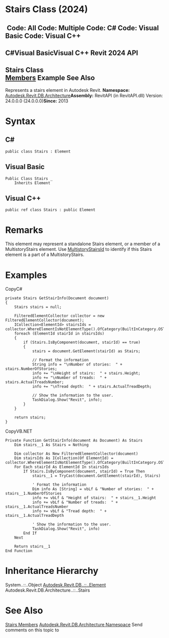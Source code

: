# Stairs Class (2024)

﻿
 Code: All Code: Multiple Code: C# Code: Visual Basic Code: Visual C++   
---  
C#Visual BasicVisual C++
Revit 2024 API  
---  
Stairs Class  
[Members](e306937c-0f0e-288f-6a5b-ac4e9c41fe42.md "Stairs Members") Example See Also  
---  
Represents a stairs element in Autodesk Revit. 
**Namespace:** [Autodesk.Revit.DB.Architecture](720f0c58-cb2b-4f13-374a-7348ed0a1cd3.md "Autodesk.Revit.DB.Architecture Namespace")**Assembly:** RevitAPI (in RevitAPI.dll) Version: 24.0.0.0 (24.0.0.0)**Since:** 2013 
# Syntax
C#  
---  
```text
public class Stairs : Element
```
  
Visual Basic  
---  
```text
Public Class Stairs _
	Inherits Element
```
  
Visual C++  
---  
```text
public ref class Stairs : public Element
```
  
# Remarks
This element may represent a standalone Stairs element, or a member of a MultistoryStairs element. Use [MultistoryStairsId](c355cbe0-14d8-4644-97cc-14afde78a975.md "MultistoryStairsId Property") to identify if this Stairs element is a part of a MultistoryStairs. 
# Examples
CopyC#
```text
private Stairs GetStairInfo(Document document)
{
    Stairs stairs = null;

    FilteredElementCollector collector = new FilteredElementCollector(document);
    ICollection<ElementId> stairsIds = collector.WhereElementIsNotElementType().OfCategory(BuiltInCategory.OST_Stairs).ToElementIds();
    foreach (ElementId stairId in stairsIds)
    {
        if (Stairs.IsByComponent(document, stairId) == true)
        {
            stairs = document.GetElement(stairId) as Stairs;

            // Format the information
            String info = "\nNumber of stories:  " + stairs.NumberOfStories;
            info += "\nHeight of stairs:  " + stairs.Height;
            info += "\nNumber of treads:  " + stairs.ActualTreadsNumber;
            info += "\nTread depth:  " + stairs.ActualTreadDepth;

            // Show the information to the user.
            TaskDialog.Show("Revit", info);
        }
    }

    return stairs;
}
```

CopyVB.NET
```text
Private Function GetStairInfo(document As Document) As Stairs
    Dim stairs__1 As Stairs = Nothing

    Dim collector As New FilteredElementCollector(document)
    Dim stairsIds As ICollection(Of ElementId) = collector.WhereElementIsNotElementType().OfCategory(BuiltInCategory.OST_Stairs).ToElementIds()
    For Each stairId As ElementId In stairsIds
        If Stairs.IsByComponent(document, stairId) = True Then
            stairs__1 = TryCast(document.GetElement(stairId), Stairs)

            ' Format the information
            Dim info As [String] = vbLf & "Number of stories:  " + stairs__1.NumberOfStories
            info += vbLf & "Height of stairs:  " + stairs__1.Height
            info += vbLf & "Number of treads:  " + stairs__1.ActualTreadsNumber
            info += vbLf & "Tread depth:  " + stairs__1.ActualTreadDepth

            ' Show the information to the user.
            TaskDialog.Show("Revit", info)
        End If
    Next

    Return stairs__1
End Function
```

# Inheritance Hierarchy
System..::..Object [Autodesk.Revit.DB..::..Element](eb16114f-69ea-f4de-0d0d-f7388b105a16.md "Element Class") Autodesk.Revit.DB.Architecture..::..Stairs
# See Also
[Stairs Members](e306937c-0f0e-288f-6a5b-ac4e9c41fe42.md "Stairs Members")
[Autodesk.Revit.DB.Architecture Namespace](720f0c58-cb2b-4f13-374a-7348ed0a1cd3.md "Autodesk.Revit.DB.Architecture Namespace")
Send comments on this topic to 